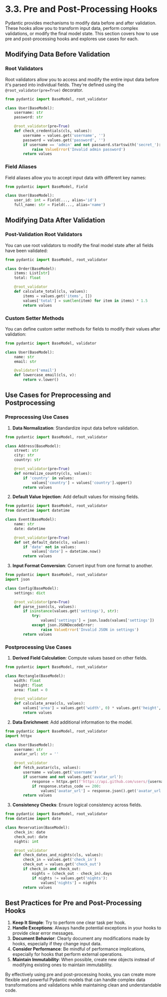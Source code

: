 # 3.3. Pre and Post-Processing Hooks

Pydantic provides mechanisms to modify data before and after validation. These hooks allow you to transform input data, perform complex validations, or modify the final model state. This section covers how to use pre and post-processing hooks and explores use cases for each.

## Modifying Data Before Validation

### Root Validators

Root validators allow you to access and modify the entire input data before it's parsed into individual fields. They're defined using the `@root_validator(pre=True)` decorator.

```python
from pydantic import BaseModel, root_validator

class User(BaseModel):
    username: str
    password: str

    @root_validator(pre=True)
    def check_credentials(cls, values):
        username = values.get('username', '')
        password = values.get('password', '')
        if username == 'admin' and not password.startswith('secret_'):
            raise ValueError('Invalid admin password')
        return values
```

### Field Aliases

Field aliases allow you to accept input data with different key names:

```python
from pydantic import BaseModel, Field

class User(BaseModel):
    user_id: int = Field(..., alias='id')
    full_name: str = Field(..., alias='name')
```

## Modifying Data After Validation

### Post-Validation Root Validators

You can use root validators to modify the final model state after all fields have been validated:

```python
from pydantic import BaseModel, root_validator

class Order(BaseModel):
    items: List[str]
    total: float

    @root_validator
    def calculate_total(cls, values):
        items = values.get('items', [])
        values['total'] = sum(len(item) for item in items) * 1.5
        return values
```

### Custom Setter Methods

You can define custom setter methods for fields to modify their values after validation:

```python
from pydantic import BaseModel, validator

class User(BaseModel):
    name: str
    email: str

    @validator('email')
    def lowercase_email(cls, v):
        return v.lower()
```

## Use Cases for Preprocessing and Postprocessing

### Preprocessing Use Cases

1. **Data Normalization**: Standardize input data before validation.

```python
from pydantic import BaseModel, root_validator

class Address(BaseModel):
    street: str
    city: str
    country: str

    @root_validator(pre=True)
    def normalize_country(cls, values):
        if 'country' in values:
            values['country'] = values['country'].upper()
        return values
```

2. **Default Value Injection**: Add default values for missing fields.

```python
from pydantic import BaseModel, root_validator
from datetime import datetime

class Event(BaseModel):
    name: str
    date: datetime

    @root_validator(pre=True)
    def set_default_date(cls, values):
        if 'date' not in values:
            values['date'] = datetime.now()
        return values
```

3. **Input Format Conversion**: Convert input from one format to another.

```python
from pydantic import BaseModel, root_validator
import json

class Config(BaseModel):
    settings: dict

    @root_validator(pre=True)
    def parse_json(cls, values):
        if isinstance(values.get('settings'), str):
            try:
                values['settings'] = json.loads(values['settings'])
            except json.JSONDecodeError:
                raise ValueError('Invalid JSON in settings')
        return values
```

### Postprocessing Use Cases

1. **Derived Field Calculation**: Compute values based on other fields.

```python
from pydantic import BaseModel, root_validator

class Rectangle(BaseModel):
    width: float
    height: float
    area: float = 0

    @root_validator
    def calculate_area(cls, values):
        values['area'] = values.get('width', 0) * values.get('height', 0)
        return values
```

2. **Data Enrichment**: Add additional information to the model.

```python
from pydantic import BaseModel, root_validator
import httpx

class User(BaseModel):
    username: str
    avatar_url: str = ''

    @root_validator
    def fetch_avatar(cls, values):
        username = values.get('username')
        if username and not values.get('avatar_url'):
            response = httpx.get(f'https://api.github.com/users/{username}')
            if response.status_code == 200:
                values['avatar_url'] = response.json().get('avatar_url', '')
        return values
```

3. **Consistency Checks**: Ensure logical consistency across fields.

```python
from pydantic import BaseModel, root_validator
from datetime import date

class Reservation(BaseModel):
    check_in: date
    check_out: date
    nights: int

    @root_validator
    def check_dates_and_nights(cls, values):
        check_in = values.get('check_in')
        check_out = values.get('check_out')
        if check_in and check_out:
            nights = (check_out - check_in).days
            if nights != values.get('nights'):
                values['nights'] = nights
        return values
```

## Best Practices for Pre and Post-Processing Hooks

1. **Keep It Simple**: Try to perform one clear task per hook.
2. **Handle Exceptions**: Always handle potential exceptions in your hooks to provide clear error messages.
3. **Document Behavior**: Clearly document any modifications made by hooks, especially if they change input data.
4. **Consider Performance**: Be mindful of performance implications, especially for hooks that perform external operations.
5. **Maintain Immutability**: When possible, create new objects instead of modifying existing ones to maintain immutability.

By effectively using pre and post-processing hooks, you can create more flexible and powerful Pydantic models that can handle complex data transformations and validations while maintaining clean and understandable code.